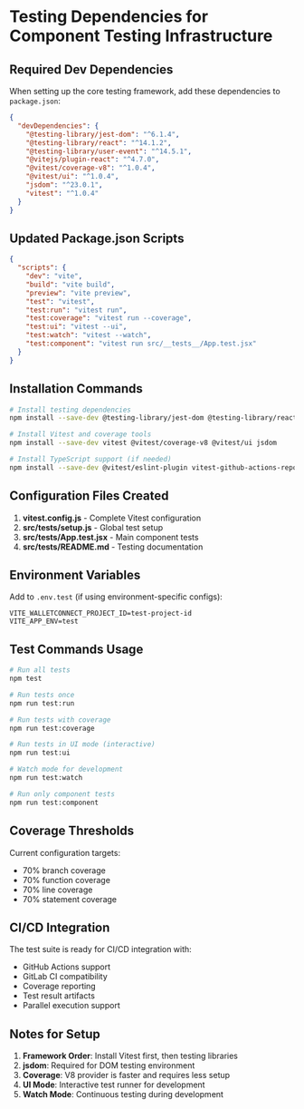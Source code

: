 # Testing Dependencies for Component Testing Infrastructure

## Required Dev Dependencies

When setting up the core testing framework, add these dependencies to `package.json`:

```json
{
  "devDependencies": {
    "@testing-library/jest-dom": "^6.1.4",
    "@testing-library/react": "^14.1.2",
    "@testing-library/user-event": "^14.5.1",
    "@vitejs/plugin-react": "^4.7.0",
    "@vitest/coverage-v8": "^1.0.4",
    "@vitest/ui": "^1.0.4",
    "jsdom": "^23.0.1",
    "vitest": "^1.0.4"
  }
}
```

## Updated Package.json Scripts

```json
{
  "scripts": {
    "dev": "vite",
    "build": "vite build",
    "preview": "vite preview",
    "test": "vitest",
    "test:run": "vitest run",
    "test:coverage": "vitest run --coverage",
    "test:ui": "vitest --ui",
    "test:watch": "vitest --watch",
    "test:component": "vitest run src/__tests__/App.test.jsx"
  }
}
```

## Installation Commands

```bash
# Install testing dependencies
npm install --save-dev @testing-library/jest-dom @testing-library/react @testing-library/user-event

# Install Vitest and coverage tools
npm install --save-dev vitest @vitest/coverage-v8 @vitest/ui jsdom

# Install TypeScript support (if needed)
npm install --save-dev @vitest/eslint-plugin vitest-github-actions-reporter
```

## Configuration Files Created

1. **vitest.config.js** - Complete Vitest configuration
2. **src/__tests__/setup.js** - Global test setup
3. **src/__tests__/App.test.jsx** - Main component tests
4. **src/__tests__/README.md** - Testing documentation

## Environment Variables

Add to `.env.test` (if using environment-specific configs):

```env
VITE_WALLETCONNECT_PROJECT_ID=test-project-id
VITE_APP_ENV=test
```

## Test Commands Usage

```bash
# Run all tests
npm test

# Run tests once
npm run test:run

# Run tests with coverage
npm run test:coverage

# Run tests in UI mode (interactive)
npm run test:ui

# Watch mode for development
npm run test:watch

# Run only component tests
npm run test:component
```

## Coverage Thresholds

Current configuration targets:
- 70% branch coverage
- 70% function coverage
- 70% line coverage
- 70% statement coverage

## CI/CD Integration

The test suite is ready for CI/CD integration with:
- GitHub Actions support
- GitLab CI compatibility
- Coverage reporting
- Test result artifacts
- Parallel execution support

## Notes for Setup

1. **Framework Order**: Install Vitest first, then testing libraries
2. **jsdom**: Required for DOM testing environment
3. **Coverage**: V8 provider is faster and requires less setup
4. **UI Mode**: Interactive test runner for development
5. **Watch Mode**: Continuous testing during development